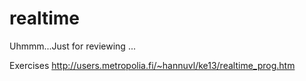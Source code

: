 realtime
========

Uhmmm...Just  for reviewing ...



Exercises
http://users.metropolia.fi/~hannuvl/ke13/realtime_prog.htm
